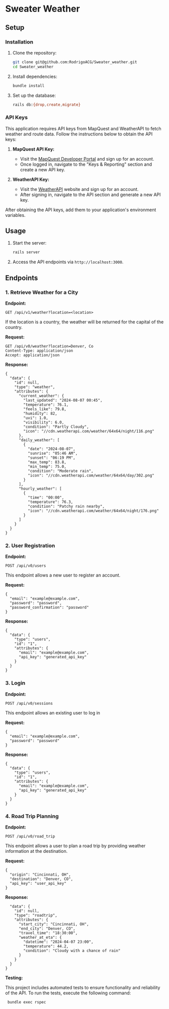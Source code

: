 # Sweater Weather

## Setup

### Installation

1. Clone the repository:

    ```bash
    git clone git@github.com:RodrigoACG/Sweater_weather.git
    cd Sweater_weather
    ```

2. Install dependencies:

    ```bash
    bundle install
    ```

3. Set up the database:

    ```bash
    rails db:{drop,create,migrate}
    ```

### API Keys

This application requires API keys from MapQuest and WeatherAPI to fetch weather and route data. Follow the instructions below to obtain the API keys:

1. **MapQuest API Key:**

    - Visit the [MapQuest Developer Portal](https://www.mapquestapi.com) and sign up for an account.
    - Once logged in, navigate to the "Keys & Reporting" section and create a new API key.

2. **WeatherAPI Key:**

    - Visit the [WeatherAPI](http://api.weatherapi.com) website and sign up for an account.
    - After signing in, navigate to the API section and generate a new API key.

After obtaining the API keys, add them to your application's environment variables.

## Usage

1. Start the server:

    ```bash
    rails server
    ```

2. Access the API endpoints via `http://localhost:3000`.

## Endpoints

### 1. Retrieve Weather for a City

**Endpoint:**

`GET /api/v1/weather?location=<location>`

If the location is a country, the weather will be returned for the capital of the country.

**Request:**

```http
GET /api/v0/weather?location=Denver, Co
Content-Type: application/json
Accept: application/json
```

**Response:**
```
{
  "data": {
    "id": null,
    "type": "weather",
    "attributes": {
      "current_weather": {
        "last_updated": "2024-08-07 00:45",
        "temperature": 76.1,
        "feels_like": 79.8,
        "humidity": 82,
        "uvi": 1.0,
        "visibility": 6.0,
        "condition": "Partly Cloudy",
        "icon": "//cdn.weatherapi.com/weather/64x64/night/116.png"
      },
      "daily_weather": [
        {
          "date": "2024-08-07",
          "sunrise": "05:46 AM",
          "sunset": "06:19 PM",
          "max_temp": 83.8,
          "min_temp": 75.0,
          "condition": "Moderate rain",
          "icon": "//cdn.weatherapi.com/weather/64x64/day/302.png"
        }
      ],
      "hourly_weather": [
        {
          "time": "00:00",
          "temperature": 76.3,
          "condition": "Patchy rain nearby",
          "icon": "//cdn.weatherapi.com/weather/64x64/night/176.png"
        }
      ]
    }
  }
}
```


### 2. User Registration
**Endpoint:**

`POST /api/v0/users`

  This endpoint allows a new user to register an account.

**Request:**
```
{
  "email": "example@example.com",
  "password": "password",
  "password_confirmation": "password"
}
```

**Response:**

```
{
  "data": {
    "type": "users",
    "id": "1",
    "attributes": {
      "email": "example@example.com",
      "api_key": "generated_api_key"
    }
  }
}
```
### 3. Login
**Endpoint:**

`POST /api/v0/sessions`

This endpoint allows an existing user to log in

**Request:**

```
{
  "email": "example@example.com",
  "password": "password"
}
```
**Response:**
```
{
  "data": {
    "type": "users",
    "id": "1",
    "attributes": {
      "email": "example@example.com",
      "api_key": "generated_api_key"
    }
  }
}
```

### 4. Road Trip Planning
**Endpoint:**

`POST /api/v0/road_trip`

This endpoint allows a user to plan a road trip by providing weather information at the destination.


**Request:**
```
{
  "origin": "Cincinnati, OH",
  "destination": "Denver, CO",
  "api_key": "user_api_key"
}
```

**Response:** 
```{
  "data": {
    "id": null,
    "type": "roadtrip",
    "attributes": {
      "start_city": "Cincinnati, OH",
      "end_city": "Denver, CO",
      "travel_time": "18:30:00",
      "weather_at_eta": {
        "datetime": "2024-04-07 23:00",
        "temperature": 44.2,
        "condition": "Cloudy with a chance of rain"
      }
    }
  }
}
```

**Testing:** 

This project includes automated tests to ensure functionality and reliability of the API. To run the tests, execute the following command:

```
 bundle exec rspec
```